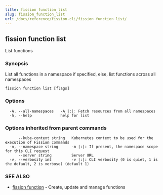```yaml
---
title: fission function list
slug: fission_function_list
url: /docs/reference/fission-cli/fission_function_list/
---
```

## fission function list

List functions

### Synopsis

List all functions in a namespace if specified, else, list functions across all namespaces

```
fission function list [flags]
```

### Options

```
  -A, --all-namespaces   -A |:|: Fetch resources from all namespaces
  -h, --help             help for list
```

### Options inherited from parent commands

```
      --kube-context string   Kubernetes context to be used for the execution of Fission commands
  -n, --namespace string      -n |:|: If present, the namespace scope for this CLI request
      --server string         Server URL
  -v, --verbosity int         -v |:|: CLI verbosity (0 is quiet, 1 is the default, 2 is verbose) (default 1)
```

### SEE ALSO

* [fission function](/docs/reference/fission-cli/fission_function/)	 - Create, update and manage functions

